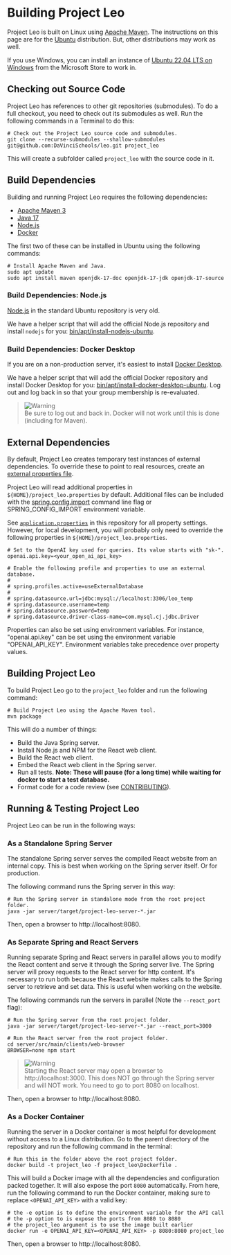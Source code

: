 # Building Project Leo

Project Leo is built on Linux using [Apache Maven](https://maven.apache.org/).
The instructions on this page are for the [Ubuntu](https://ubuntu.com/)
distribution. But, other distributions may work as well.

If you use Windows, you can install an instance of
[Ubuntu 22.04 LTS on Windows](https://www.microsoft.com/store/productId/9PN20MSR04DW)
from the Microsoft Store to work in.

## Checking out Source Code

Project Leo has references to other git repositories (submodules). To do a
full checkout, you need to check out its submodules as well. Run the following
commands in a Terminal to do this:

```shell
# Check out the Project Leo source code and submodules.
git clone --recurse-submodules --shallow-submodules git@github.com:DaVinciSchools/leo.git project_leo
```

This will create a subfolder called ```project_leo``` with the source code in
it.

## Build Dependencies

Building and running Project Leo requires the following dependencies:

* [Apache Maven 3](https://maven.apache.org/)
* [Java 17](https://www.java.com/)
* [Node.js](https://nodejs.org/)
* [Docker](https://www.docker.com/)

The first two of these can be installed in Ubuntu using the following
commands:

```shell
# Install Apache Maven and Java.
sudo apt update
sudo apt install maven openjdk-17-doc openjdk-17-jdk openjdk-17-source
```

### Build Dependencies: Node.js

[Node.js](https://nodejs.org/) in the standard Ubuntu repository is very old.

We have a helper script that will add the official Node.js repository and
install ```nodejs``` for you:
[bin/apt/install-nodejs-ubuntu](https://github.com/DaVinciSchools/leo/blob/main/bin/apt/install-nodejs-ubuntu).

### Build Dependencies: Docker Desktop

If you are on a non-production server, it's easiest to install
[Docker Desktop](https://docs.docker.com/get-docker/).

We have a helper script that will add the official Docker repository and
install Docker Desktop for you:
[bin/apt/install-docker-desktop-ubuntu](https://github.com/DaVinciSchools/leo/blob/main/bin/apt/install-docker-desktop-ubuntu).
Log out and log back in so that your group membership is re-evaluated.

> <picture>
>   <source media="(prefers-color-scheme: light)" srcset="https://github.com/Mqxx/GitHub-Markdown/blob/main/blockquotes/badge/light-theme/warning.svg">
>   <img alt="Warning" src="https://github.com/Mqxx/GitHub-Markdown/blob/main/blockquotes/badge/dark-theme/warning.svg">
> </picture><br>
> Be sure to log out and back in. Docker will not work until this is done
> (including for Maven).

## External Dependencies

By default, Project Leo creates temporary test instances of external
dependencies. To override these to point to real resources, create an
[external properties file](https://docs.spring.io/spring-boot/docs/current/reference/html/features.html#features.external-config.files).

Project Leo will read additional properties in
```${HOME}/project_leo.properties``` by default. Additional files can be
included with the
[spring.config.import](https://docs.spring.io/spring-boot/docs/current/reference/html/features.html#features.external-config.files.importing)
command line flag or SPRING_CONFIG_IMPORT environment variable.

See [```application.properties```](https://github.com/DaVinciSchools/leo/blob/main/server/src/main/resources/application.properties)
in this repository for all property settings. However, for local development,
you will probably only need to override the following properties in
```${HOME}/project_leo.properties```.

```properties
# Set to the OpenAI key used for queries. Its value starts with "sk-".
openai.api.key=<your_open_ai_api_key>

# Enable the following profile and properties to use an external database.
# 
# spring.profiles.active=useExternalDatabase
#
# spring.datasource.url=jdbc:mysql://localhost:3306/leo_temp
# spring.datasource.username=temp
# spring.datasource.password=temp
# spring.datasource.driver-class-name=com.mysql.cj.jdbc.Driver
```

Properties can also be set using environment variables. For instance,
"openai.api.key" can be set using the environment variable "OPENAI_API_KEY".
Environment variables take precedence over property values.

## Building Project Leo

To build Project Leo go to the ```project_leo``` folder and run the following
command:

```shell
# Build Project Leo using the Apache Maven tool.
mvn package
```

This will do a number of things:

* Build the Java Spring server.
* Install Node.js and NPM for the React web client.
* Build the React web client.
* Embed the React web client in the Spring server.
* Run all tests. **Note: These will pause (for a long time) while waiting for 
  docker to start a test database.**
* Format code for a code review (see [CONTRIBUTING](CONTRIBUTING.md)).

## Running & Testing Project Leo

Project Leo can be run in the following ways:

### As a Standalone Spring Server

The standalone Spring server serves the compiled React website from an internal
copy. This is best when working on the Spring server itself. Or for production.

The following command runs the Spring server in this way:

```shell
# Run the Spring server in standalone mode from the root project folder.
java -jar server/target/project-leo-server-*.jar
```

Then, open a browser to http://localhost:8080.

### As Separate Spring and React Servers

Running separate Spring and React servers in parallel allows you to modify the
React content and serve it through the Spring server live. The Spring server
will proxy requests to the React server for http content. It's necessary to run
both because the React website makes calls to the Spring server to retrieve
and set data. This is useful when working on the website.

The following commands run the servers in parallel (Note the ```--react_port```
flag):

```shell
# Run the Spring server from the root project folder.
java -jar server/target/project-leo-server-*.jar --react_port=3000
```

``` shell
# Run the React server from the root project folder.
cd server/src/main/clients/web-browser
BROWSER=none npm start
```

> <picture>
>   <source media="(prefers-color-scheme: light)" srcset="https://github.com/Mqxx/GitHub-Markdown/blob/main/blockquotes/badge/light-theme/warning.svg">
>   <img alt="Warning" src="https://github.com/Mqxx/GitHub-Markdown/blob/main/blockquotes/badge/dark-theme/warning.svg">
> </picture><br>
> Starting the React server may open a browser to http://localhost:3000. This
> does NOT go through the Spring server and will NOT work. You need to go to
> port 8080 on localhost.

Then, open a browser to http://localhost:8080.

### As a Docker Container

Running the server in a Docker container is most helpful for development
without access to a Linux distribution. Go to the parent directory of the
repository and run the following command in the terminal:

```shell
# Run this in the folder above the root project folder.
docker build -t project_leo -f project_leo\Dockerfile .
```

This will build a Docker image with all the dependencies and configuration
packed together. It will also expose the port `8080` automatically. From
here, run the following command to run the Docker container, making sure
to replace `<OPENAI_API_KEY>` with a valid key:

```shell
# the -e option is to define the environment variable for the API call
# the -p option to is expose the ports from 8080 to 8080
# the project_leo argument is to use the image built earlier
docker run -e OPENAI_API_KEY=<OPENAI_API_KEY> -p 8080:8080 project_leo
```

Then, open a browser to http://localhost:8080.

[^1]: Oxford English Dictionary
